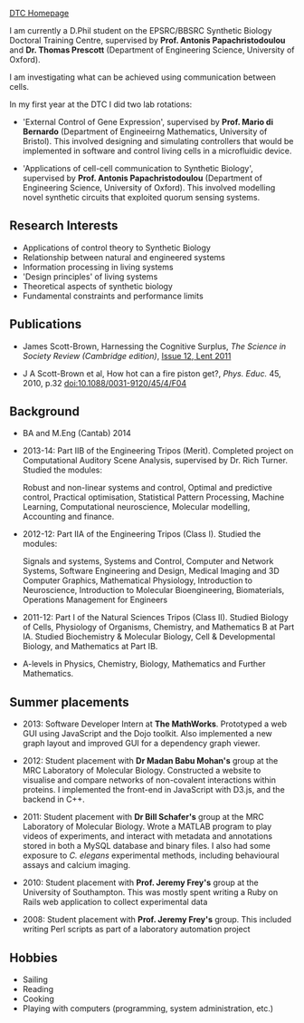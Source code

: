[DTC Homepage](http://www.dtc.ox.ac.uk/people/14/scottbrownj/)

I am currently a D.Phil student on the EPSRC/BBSRC Synthetic Biology Doctoral Training Centre, supervised by **Prof. Antonis Papachristodoulou** and **Dr. Thomas Prescott** (Department of Engineering Science, University of Oxford).

I am investigating what can be achieved using communication between cells.

In my first year at the DTC I did two lab rotations:

* 'External Control of Gene Expression', supervised by **Prof. Mario di Bernardo** (Department of Engineeirng Mathematics, University of Bristol). This involved designing and simulating controllers that would be implemented in software and control living cells in a microfluidic device.

* 'Applications of cell-cell communication to Synthetic Biology', supervised by **Prof. Antonis Papachristodoulou** (Department of Engineering Science, University of Oxford). This involved modelling novel synthetic circuits that exploited quorum sensing systems.

## Research Interests

* Applications of control theory to Synthetic Biology
* Relationship between natural and engineered systems
* Information processing in living systems
* 'Design principles' of living systems
* Theoretical aspects of synthetic biology
* Fundamental constraints and performance limits

## Publications
* James Scott-Brown, Harnessing the Cognitive Surplus, *The Science in Society Review (Cambridge edition)*, [Issue 12, Lent 2011](http://camtriplehelix.com/?file=journal/issue-12)

* J A Scott-Brown et al, How hot can a fire piston get?, *Phys. Educ.* 45, 2010, p.32 [doi:10.1088/0031-9120/45/4/F04](http://dx.doi.org/10.1088/0031-9120/45/4/F04)


## Background

* BA and M.Eng (Cantab) 2014
* 2013-14: Part IIB of the Engineering Tripos (Merit). Completed project on
Computational Auditory Scene Analysis, supervised by Dr. Rich Turner. Studied the modules: 

    Robust and non-linear systems and control, Optimal and predictive control, Practical optimisation, Statistical Pattern Processing, Machine Learning, Computational neuroscience, Molecular modelling, Accounting and finance.


* 2012-12: Part IIA of the Engineering Tripos (Class I). Studied the modules:

    Signals and systems, Systems and Control, Computer and Network Systems, Software Engineering and Design, Medical Imaging and 3D Computer Graphics,  Mathematical Physiology, Introduction to Neuroscience, Introduction to Molecular Bioengineering, Biomaterials, Operations Management for Engineers


* 2011-12: Part I of the Natural Sciences Tripos (Class II). Studied Biology of Cells, Physiology of Organisms, Chemistry, and Mathematics B at Part IA. Studied Biochemistry & Molecular Biology, Cell & Developmental Biology, and Mathematics at Part IB.

* A-levels in Physics, Chemistry, Biology, Mathematics and Further Mathematics.


## Summer placements

* 2013: Software Developer Intern at **The MathWorks**. Prototyped a web GUI using JavaScript and the Dojo toolkit. Also implemented a new graph layout and improved GUI for a dependency graph viewer.

* 2012: Student placement with **Dr Madan Babu Mohan's** group at the MRC Laboratory of Molecular Biology. Constructed a website to visualise and compare networks of non-covalent interactions within proteins. I implemented the front-end in JavaScript with D3.js, and the backend in C++.

* 2011: Student placement with **Dr Bill Schafer's** group at the MRC Laboratory of Molecular Biology. Wrote a MATLAB program to play videos of experiments, and interact with metadata and annotations stored in both a MySQL database and binary files. I also had some exposure to *C. elegans* experimental methods, including behavioural assays and calcium imaging.

* 2010: Student placement with **Prof. Jeremy Frey's** group at the University of Southampton. This was mostly spent writing a Ruby on Rails web application to collect experimental data

* 2008: Student placement with **Prof. Jeremy Frey's** group. This included writing Perl scripts as part of a laboratory automation project


## Hobbies

* Sailing
* Reading
* Cooking
* Playing with computers (programming, system administration, etc.)

